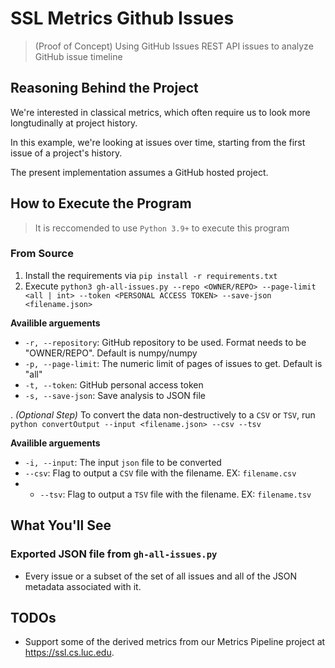 # SSL Metrics Github Issues

> (Proof of Concept) Using GitHub Issues REST API  issues to analyze GitHub issue timeline

## Reasoning Behind the Project

We're interested in classical metrics, which often require us to look more longtudinally at project history.

In this example, we're looking at issues over time, starting from the first issue of a project's history.

The present implementation assumes a GitHub hosted project.

## How to Execute the Program

> It is reccomended to use `Python 3.9+` to execute this program

### From Source

1. Install the requirements via `pip install -r requirements.txt`
2. Execute `python3 gh-all-issues.py --repo <OWNER/REPO> --page-limit <all | int> --token <PERSONAL ACCESS TOKEN> --save-json <filename.json>`

**Availible arguements**
* `-r, --repository`: GitHub repository to be used. Format needs to be "OWNER/REPO". Default is numpy/numpy
* `-p, --page-limit`: The numeric limit of pages of issues to get. Default is "all"
* `-t, --token`: GitHub personal access token
* `-s, --save-json`: Save analysis to JSON file

. *(Optional Step)* To convert the data non-destructively to a `CSV` or `TSV`, run `python convertOutput --input <filename.json> --csv --tsv`

**Availible arguements**
* `-i, --input`: The input `json` file to be converted
* `--csv`: Flag to output a `CSV` file with the filename. EX: `filename.csv`
* * `--tsv`: Flag to output a `TSV` file with the filename. EX: `filename.tsv`

## What You'll See

### Exported JSON file from `gh-all-issues.py`

* Every issue or a subset of the set of all issues and all of the JSON metadata associated with it.

## TODOs

* Support some of the derived metrics from our Metrics Pipeline project at https://ssl.cs.luc.edu.
